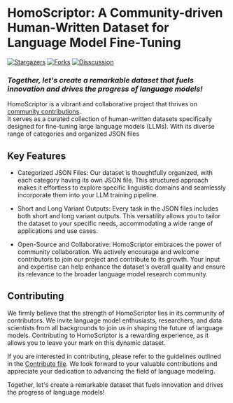 # HomoScriptor: A Community-driven Human-Written Dataset for Language Model Fine-Tuning

<!-- Place this tag where you want the button to render. -->
[![Stargazers][stars-shield]][stars-url]
[![Forks][forks-shield]][forks-url]
[![Disscussion][discuss-shield]][discuss-url]

### *Together, let's create a remarkable dataset that fuels innovation and drives the progress of language models!*

HomoScriptor is a vibrant and collaborative project that thrives on [community contributions](CONTRIBUTING.md). <br> It serves as a curated collection of human-written datasets specifically designed for fine-tuning large language models (LLMs). With its diverse range of categories and organized JSON files
## Key Features

-    Categorized JSON Files: Our dataset is thoughtfully organized, with each category having its own JSON file. This structured approach makes it effortless to explore specific linguistic domains and seamlessly incorporate them into your LLM training pipeline.

-    Short and Long Variant Outputs: Every task in the JSON files includes both short and long variant outputs. This versatility allows you to tailor the dataset to your specific needs, accommodating a wide range of applications and use cases.

-    Open-Source and Collaborative: HomoScriptor embraces the power of community collaboration. We actively encourage and welcome contributors to join our project and contribute to its growth. Your input and expertise can help enhance the dataset's overall quality and ensure its relevance to the broader language model research community.

## Contributing

We firmly believe that the strength of HomoScriptor lies in its community of contributors. We invite language model enthusiasts, researchers, and data scientists from all backgrounds to join us in shaping the future of language models. Contributing to HomoScriptor is a rewarding experience, as it allows you to leave your mark on this dynamic dataset.

If you are interested in contributing, please refer to the guidelines outlined in the [Contribute file](CONTRIBUTING.md). We look forward to your valuable contributions and appreciate your dedication to advancing the field of language modeling.

Together, let's create a remarkable dataset that fuels innovation and drives the progress of language models!



[stars-shield]: https://img.shields.io/github/stars/HomoScriptor-Project/HomoScriptor.svg?style=for-the-badge
[stars-url]: https://github.com/HomoScriptor-Project/HomoScriptor/stargazers
[forks-shield]: https://img.shields.io/github/forks/HomoScriptor-Project/HomoScriptor.svg?style=for-the-badge
[forks-url]: https://github.com/HomoScriptor-Project/HomoScriptor/network/members
[discuss-shield]: https://img.shields.io/github/discussions/HomoScriptor-Project/HomoScriptor.svg?style=for-the-badge
[discuss-url]: https://github.com/HomoScriptor-Project/HomoScriptor/discussions
